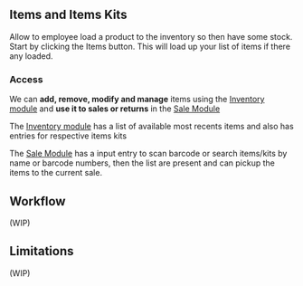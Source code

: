 ## Items and Items Kits

Allow to employee load a product to the inventory so then have some stock. Start by clicking the Items button. This will load up your list of items if there any loaded.

### Access

We can **add, remove, modify and manage** items using the [Inventory module](DOCS-USERS-Getting-Started-usage#3-inventory) and **use it to sales or returns** in the [Sale Module](DOCS-USERS-Getting-Started-usage#4-sales)

The [Inventory module](DOCS-USERS-Getting-Started-usage#3-inventory) has a list of available most recents items and also has entries for respective items kits

The [Sale Module](DOCS-USERS-Getting-Started-usage#4-sales) has a input entry to scan barcode or search items/kits by name or barcode numbers, then the list are present and can pickup the items to the current sale.

## Workflow

(WIP)

## Limitations

(WIP)
